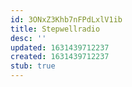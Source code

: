 ```yaml
---
id: 3ONxZ3Khb7nFPdLxlV1ib
title: Stepwellradio
desc: ''
updated: 1631439712237
created: 1631439712237
stub: true
---
```




